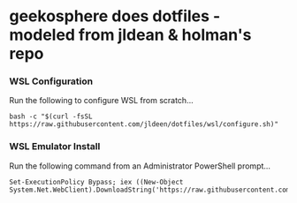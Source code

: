 # geekosphere does dotfiles - modeled from jldean & holman's repo

### WSL Configuration
Run the following to configure WSL from scratch...
```
bash -c "$(curl -fsSL https://raw.githubusercontent.com/jldeen/dotfiles/wsl/configure.sh)"
```
### WSL Emulator Install
Run the following command from an Administrator PowerShell prompt...
```
Set-ExecutionPolicy Bypass; iex ((New-Object System.Net.WebClient).DownloadString('https://raw.githubusercontent.com/jldeen/dotfiles/wsl/wslterm.ps1'))
```
